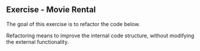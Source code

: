 ## Exercise - Movie Rental
The goal of this exercise is to refactor the code below.

Refactoring means to improve the internal code structure, without modifying the external functionality.
